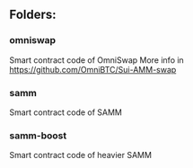 ## Folders:

### omniswap
Smart contract code of OmniSwap
More info in https://github.com/OmniBTC/Sui-AMM-swap

### samm
Smart contract code of SAMM

### samm-boost
Smart contract code of heavier SAMM

